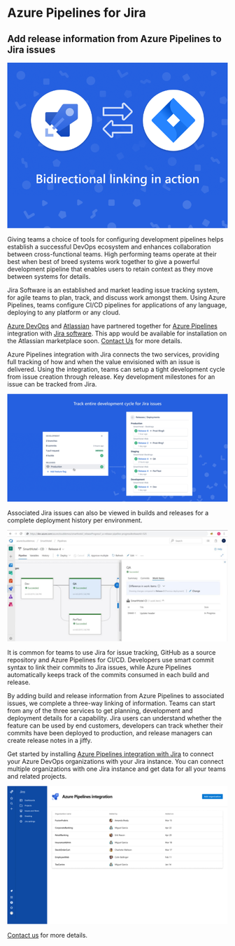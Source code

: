 # Azure Pipelines for Jira

## Add release information from Azure Pipelines to Jira issues

![bi-directional linking in action](images/CollaborationImage.png)

Giving teams a choice of tools for configuring development pipelines
helps establish a successful DevOps ecosystem and enhances collaboration
between cross-functional teams. High performing teams operate at their
best when best of breed systems work together to give a powerful
development pipeline that enables users to retain context as they move
between systems for details.

Jira Software is an established and market leading issue tracking
system, for agile teams to plan, track, and discuss work amongst them.
Using Azure Pipelines, teams configure CI/CD pipelines for applications
of any language, deploying to any platform or any cloud.

[Azure DevOps](http://www.azure.com/devops) and
[Atlassian](https://www.atlassian.com/) have partnered
together for [Azure Pipelines](http://www.azure.com/pipelines)
integration with [Jira software](https://www.atlassian.com/software/jira). This app would be available for installation on the Atlassian marketplace soon. [Contact Us](mailto:rm_customer_queries@microsoft.com) for more details.

Azure Pipelines integration with Jira connects the two services,
providing full tracking of how and when the value envisioned with an
issue is delivered. Using the integration, teams can setup a tight
development cycle from issue creation through release. Key development
milestones for an issue can be tracked from Jira.

![track builds and releases in Jira](images/TrackIssues.png)

Associated Jira issues can also be viewed in builds and releases for a
complete deployment history per environment.

![View associated Jira issues in Azure Pipelines](images/ReleaseView.png)

It is common for teams to use Jira for issue tracking, GitHub as a
source repository and Azure Pipelines for CI/CD. Developers use smart
commit syntax to link their commits to Jira issues, while Azure
Pipelines automatically keeps track of the commits consumed in each
build and release.

By adding build and release information from Azure Pipelines to
associated issues, we complete a three-way linking of information. Teams
can start from any of the three services to get planning, development
and deployment details for a capability. Jira users can understand
whether the feature can be used by end customers, developers can track
whether their commits have been deployed to production, and release
managers can create release notes in a jiffy.

Get started by installing [Azure Pipelines integration with
Jira](http://test.com) to connect your Azure DevOps organizations with your
Jira instance. You can connect multiple organizations with one Jira
instance and get data for all your teams and related projects.

![Connect multiple AzureDevOps orgs to Jira](images/ManageApp.png)

[Contact us](https://developercommunity.visualstudio.com/content/problem/post.html?space=21) for more details.
